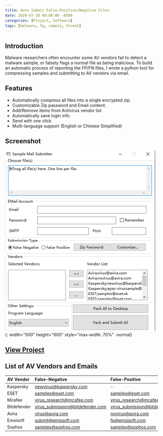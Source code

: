 ```yaml
---
title: Auto Submit False-Positive/Negative Files
date: 2020-07-28 00:00:00 -0500
categories: [Project, Software]
tags: [malware, fp, sample, threat]
---
```



## Introduction

Malware researchers often encounter some AV vendors fail to detect a malware sample, or falsely flags a normal file as being malicious. To build an automatic process of reporting the FP/FN files, I wrote a python tool for compressing samples and submitting to AV vendors via email.

## Features

 - Automatically compress all files into a single encrypted zip.
 - Customizable Zip password and Email content.
 - Add/Remove items from Antivirus vendor list
 - Automatically save login info 
 - Send with one click
 - Multi-language support (English or Chinese Simplified)

## Screenshot


 ![Desktop View](https://raw.githubusercontent.com/JerryLinLinLin/SampleMailSubmitter/master/screenshot/main_eng.png){: width="500" height="600" style="max-width: 70%" .normal}

## [View Project](https://github.com/JerryLinLinLin/SampleMailSubmitter)

## List of AV Vendors and Emails

| AV Vendor  | False-Negative       |False-Positive |
|:-----------------------------|:-----------------|:--------|
| Kaspersky  | newvirus@kaspersky.com     |- |
| ESET       | samples@eset.com       | samples@eset.com |
| Mcafee | virus_research@mcafee.com | virus_research@mcafee.com   |
| Bitdefender  | virus_submission@bitdefender.com     |virus_submission@bitdefender.com |
| Avira  | virus@avira.com     |novirus@avira.com |
| Emsisoft  | submit@emsisoft.com     |fp@emsisoft.com |
| Sophos  | samples@sophos.com     |samples@sophos.com |
